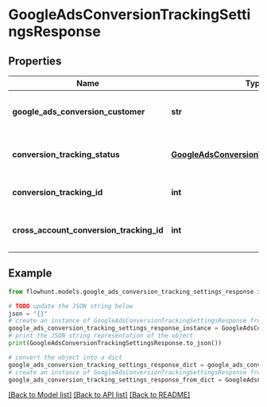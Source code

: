 # GoogleAdsConversionTrackingSettingsResponse


## Properties

Name | Type | Description | Notes
------------ | ------------- | ------------- | -------------
**google_ads_conversion_customer** | **str** | The Google Ads conversion customer | 
**conversion_tracking_status** | [**GoogleAdsConversionTrackingStatusEnum**](GoogleAdsConversionTrackingStatusEnum.md) | The conversion tracking status | 
**conversion_tracking_id** | **int** | The conversion tracking ID | 
**cross_account_conversion_tracking_id** | **int** | The cross-account conversion tracking ID | 

## Example

```python
from flowhunt.models.google_ads_conversion_tracking_settings_response import GoogleAdsConversionTrackingSettingsResponse

# TODO update the JSON string below
json = "{}"
# create an instance of GoogleAdsConversionTrackingSettingsResponse from a JSON string
google_ads_conversion_tracking_settings_response_instance = GoogleAdsConversionTrackingSettingsResponse.from_json(json)
# print the JSON string representation of the object
print(GoogleAdsConversionTrackingSettingsResponse.to_json())

# convert the object into a dict
google_ads_conversion_tracking_settings_response_dict = google_ads_conversion_tracking_settings_response_instance.to_dict()
# create an instance of GoogleAdsConversionTrackingSettingsResponse from a dict
google_ads_conversion_tracking_settings_response_from_dict = GoogleAdsConversionTrackingSettingsResponse.from_dict(google_ads_conversion_tracking_settings_response_dict)
```
[[Back to Model list]](../README.md#documentation-for-models) [[Back to API list]](../README.md#documentation-for-api-endpoints) [[Back to README]](../README.md)


